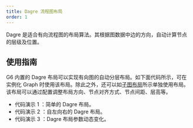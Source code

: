 ```yaml
---
title: Dagre 流程图布局
order: 1
---
```


Dagre 是适合有向流程图的布局算法。其根据图数据中边的方向，自动计算节点的层级及位置。

## 使用指南

G6 内置的 Dagre 布局可以实现有向图的自动分层布局。如下面代码所示，可在实例化 Graph 时使用该布局。除此之外，还可以如[子图布局](/zh/docs/manual/middle/layout/#%E5%AD%90%E5%9B%BE%E5%B8%83%E5%B1%80)所示单独使用布局。该布局可以通过配置调整布局方向、节点对齐方式、节点间距、层高等。
- 代码演示 1 ：简单的 Dagre 布局。
- 代码演示 2 ：自左向右的 Dagre 布局。
- 代码演示 3 ：Dagre 布局参数动态变化。
